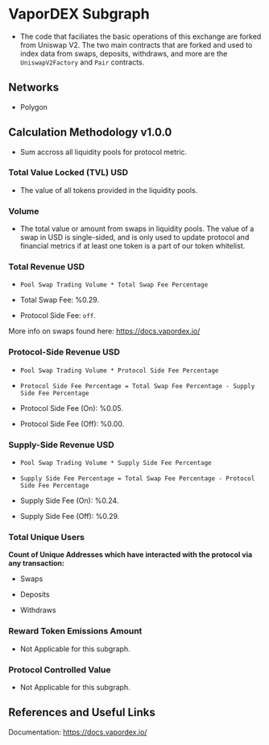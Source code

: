 # VaporDEX Subgraph

- The code that faciliates the basic operations of this exchange are forked from Uniswap V2. The two main contracts that are forked and used to index data from swaps, deposits, withdraws, and more are the `UniswapV2Factory` and `Pair` contracts.

## Networks

- Polygon

## Calculation Methodology v1.0.0

- Sum accross all liquidity pools for protocol metric.

### Total Value Locked (TVL) USD

- The value of all tokens provided in the liquidity pools.

### Volume

- The total value or amount from swaps in liquidity pools. The value of a swap in USD is single-sided, and is only used to update protocol and financial metrics if at least one token is a part of our token whitelist.

### Total Revenue USD

- `Pool Swap Trading Volume * Total Swap Fee Percentage`

- Total Swap Fee: %0.29.

- Protocol Side Fee: `off`.

More info on swaps found here:
https://docs.vapordex.io/

### Protocol-Side Revenue USD

- `Pool Swap Trading Volume * Protocol Side Fee Percentage`

- `Protocol Side Fee Percentage = Total Swap Fee Percentage - Supply Side Fee Percentage`

- Protocol Side Fee (On): %0.05.

- Protocol Side Fee (Off): %0.00.

### Supply-Side Revenue USD

- `Pool Swap Trading Volume * Supply Side Fee Percentage`

- `Supply Side Fee Percentage = Total Swap Fee Percentage - Protocol Side Fee Percentage`

- Supply Side Fee (On): %0.24.

- Supply Side Fee (Off): %0.29.

### Total Unique Users

**Count of Unique Addresses which have interacted with the protocol via any transaction:**

- Swaps

- Deposits

- Withdraws

### Reward Token Emissions Amount

- Not Applicable for this subgraph.

### Protocol Controlled Value

- Not Applicable for this subgraph.

## References and Useful Links

Documentation: https://docs.vapordex.io/

